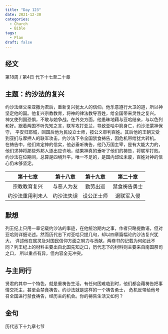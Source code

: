 ```yaml
---
title: "Day 123"
date: 2021-12-30
categories:
  - Church
  - Bible
tags:
  - Plan
draft: false
---
```


## 经文
第18周 / 第4日 代下十七至二十章

## 主题：约沙法的复兴
约沙法继父亲亚撒为君后，重新复兴犹太人的信仰。他乐意遵行大卫的道，所以神坚定他的国。他复兴宗教教育，将神的律法教导百姓，给全国带来灵性之复兴。
神又使列国恐惧，不敢与她争战。在外交方面，他愚昧地藉与亚哈结亲，与以色列和好。跟着两国不听先知之言，联军攻打亚兰，导致亚哈中箭身亡，约沙法蒙神保守，
平安归耶城，回国后他为民设立士师，按公义审判百姓。其后他的王朝又受到亚扪与摩押人的联军攻击，约沙法下令全国禁食祷告，因危机带给犹大转机。
在祷告中，他们肯定神的信实，他必垂听祷告，他乃万国主宰，是有大能大力的，他们求神将那些外邦人逐出应许地，结果神真的垂听了他们的祷告，将联军打败。
约沙法在位期间，总算是四境升平。唯一不足的，是国内邱坛未废，百姓对神的信心仍末够坚定。

| 第十七章     | 第十八章  | 第十九章  | 第二十章   |
| :--------: | :-----: | :-----: | :------: |
| 宗教教育复兴   | 与恶人为友 | 勤劳出巡  | 禁食祷告勇士 |
| 约沙法重用利未人 | 约沙法失误 | 设公正士师 | 退联军入侵  |

## 默想
列王纪上只用一章记载约沙法的事迹，在他统治期内之事，作者只略提数语，但对亚哈则详细论述。然而历代志下对亚哈只提几句，却以四章篇幅论约沙法复兴犹大，
详述他在属灵及对国民信仰方面之努力与贡献，两卷书的记载为何如此不同？列王纪上的材料主要出自北国先知之口，历代志下的材料则主要来自南国祭司之口，
所以重点有异，但内容全无冲突。

## 与主同行
贤君的其中一个特色，就是重祷告生活，有任何困难临到时，他们都会藉祷告把事情交托主，甚至会禁食祷告。约沙法就是这样的一个祷告勇士，
危机反带给他号召全国进行禁食祷告，经历主的机会。你的祷告生活又如何？

## 金句
历代志下十九章七节

[comment]: <> (## 附录)

